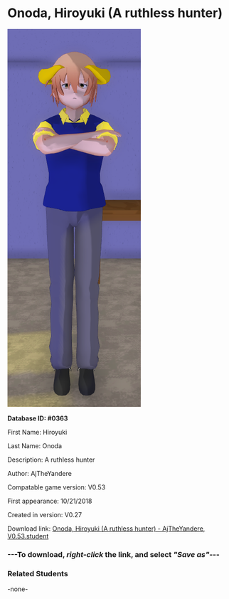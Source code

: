 # Onoda, Hiroyuki (A ruthless hunter)

<img src="../../Files/Images/Onoda, Hiroyuki (A ruthless hunter).png" title="Onoda, Hiroyuki (A ruthless hunter) - AjTheYandere, V0.53">

**Database ID: #0363**

First Name: Hiroyuki

Last Name: Onoda

Description: A ruthless hunter

Author: AjTheYandere

Compatable game version: V0.53

First appearance: 10/21/2018

Created in version: V0.27

Download link: <a href="https://raw.githubusercontent.com/Arbiter1223/Daigaku-Gurashi-Custom-Students/master/Files/Student%20Files/Onoda%2C%20Hiroyuki%20(A%20ruthless%20hunter)%20-%20AjTheYandere%2C%20V0.53.student">Onoda, Hiroyuki (A ruthless hunter) - AjTheYandere, V0.53.student</a>

### ---**To download, _right-click_ the link, and select _"Save as"_**---

### Related Students

-none-
